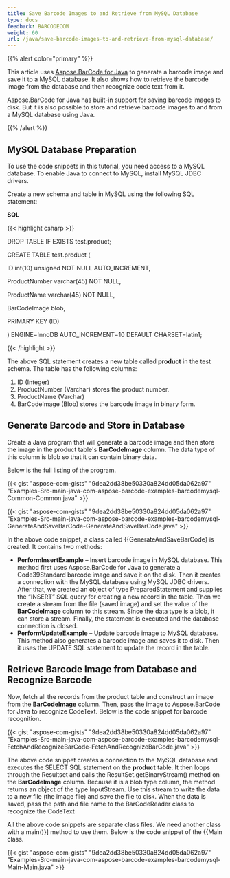 ```yaml
---
title: Save Barcode Images to and Retrieve from MySQL Database
type: docs
feedback: BARCODECOM
weight: 60
url: /java/save-barcode-images-to-and-retrieve-from-mysql-database/
---
```


{{% alert color="primary" %}} 

This article uses [Aspose.BarCode for Java](https://products.aspose.com/barcode/java) to generate a barcode image and save it to a MySQL database. It also shows how to retrieve the barcode image from the database and then recognize code text from it.

Aspose.BarCode for Java has built-in support for saving barcode images to disk. But it is also possible to store and retrieve barcode images to and from a MySQL database using Java.

{{% /alert %}} 
## **MySQL Database Preparation**
To use the code snippets in this tutorial, you need access to a MySQL database. To enable Java to connect to MySQL, install MySQL JDBC drivers.

Create a new schema and table in MySQL using the following SQL statement:

**SQL**

{{< highlight csharp >}}

 DROP TABLE IF EXISTS test.product;

CREATE TABLE  test.product (

  ID int(10) unsigned NOT NULL AUTO_INCREMENT,

  ProductNumber varchar(45) NOT NULL,

  ProductName varchar(45) NOT NULL,

  BarCodeImage blob,

  PRIMARY KEY (ID)

) ENGINE=InnoDB AUTO_INCREMENT=10 DEFAULT CHARSET=latin1;



{{< /highlight >}}

The above SQL statement creates a new table called **product** in the test schema. The table has the following columns:

1. ID (Integer)
1. ProductNumber (Varchar) stores the product number.
1. ProductName (Varchar)
1. BarCodeImage (Blob) stores the barcode image in binary form.
## **Generate Barcode and Store in Database**
Create a Java program that will generate a barcode image and then store the image in the product table's **BarCodeImage** column. 
The data type of this column is blob so that it can contain binary data.

Below is the full listing of the program.

{{< gist "aspose-com-gists" "9dea2dd38be50330a824dd05da062a97" "Examples-Src-main-java-com-aspose-barcode-examples-barcodemysql-Common-Common.java" >}}

{{< gist "aspose-com-gists" "9dea2dd38be50330a824dd05da062a97" "Examples-Src-main-java-com-aspose-barcode-examples-barcodemysql-GenerateAndSaveBarCode-GenerateAndSaveBarCode.java" >}}

In the above code snippet, a class called {{GenerateAndSaveBarCode} is created. It contains two methods:

- **PerformInsertExample** – Insert barcode image in MySQL database. This method first uses Aspose.BarCode for Java to generate a Code39Standard barcode image and save it on the disk. Then it creates a connection with the MySQL database using MySQL JDBC drivers. After that, we created an object of type PreparedStatement and supplies the “INSERT” SQL query for creating a new record in the table. Then we create a stream from the file (saved image) and set the value of the **BarCodeImage** column to this stream. Since the data type is a blob, it can store a stream. Finally, the statement is executed and the database connection is closed.
- **PerformUpdateExample** – Update barcode image to MySQL database. This method also generates a barcode image and saves it to disk. Then it uses the UPDATE SQL statement to update the record in the table.
## **Retrieve Barcode Image from Database and Recognize Barcode**
Now, fetch all the records from the product table and construct an image from the **BarCodeImage** column. Then, pass the image to Aspose.BarCode for Java to recognize CodeText. Below is the code snippet for barcode recognition.

{{< gist "aspose-com-gists" "9dea2dd38be50330a824dd05da062a97" "Examples-Src-main-java-com-aspose-barcode-examples-barcodemysql-FetchAndRecognizeBarCode-FetchAndRecognizeBarCode.java" >}}

The above code snippet creates a connection to the MySQL database and executes the SELECT SQL statement on the **product** table. It then loops through the Resultset and calls the ResultSet.getBinaryStream() method on the **BarCodeImage** column. Because it is a blob type column, the method returns an object of the type InputStream. Use this stream to write the data to a new file (the image file) and save the file to disk. When the data is saved, pass the path and file name to the BarCodeReader class to recognize the CodeText

All the above code snippets are separate class files. We need another class with a main()}] method to use them. Below is the code snippet of the {{Main class.

{{< gist "aspose-com-gists" "9dea2dd38be50330a824dd05da062a97" "Examples-Src-main-java-com-aspose-barcode-examples-barcodemysql-Main-Main.java" >}}
